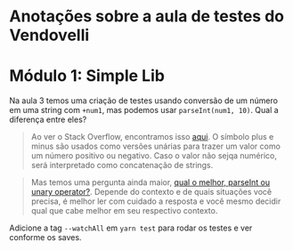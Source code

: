 # Anotações sobre a aula de testes do Vendovelli

# Módulo 1: Simple Lib

Na aula 3 temos uma criação de testes usando conversão de um número em uma string com `+num1`, mas podemos usar `parseInt(num1, 10)`. Qual a diferença entre eles?

> Ao ver o Stack Overflow, encontramos isso [aqui](https://stackoverflow.com/questions/6682997/what-is-the-purpose-of-a-plus-symbol-before-a-variable). O símbolo plus e minus são usados como versões unárias para trazer um valor como um número positivo ou negativo. Caso o valor não sejqa numérico, será interpretado como concatenação de strings.

> Mas temos uma pergunta ainda maior, [qual o melhor, parseInt ou unary operator?](https://stackoverflow.com/questions/17106681/parseint-vs-unary-plus-when-to-use-which). Depende do contexto e de quais situações você precisa, é melhor ler com cuidado a resposta e você mesmo decidir qual que cabe melhor em seu respectivo contexto.

Adicione a tag `--watchAll` em `yarn test` para rodar os testes e ver conforme os saves.

